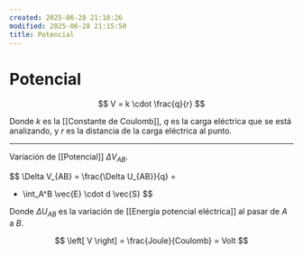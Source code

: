 ```yaml
---
created: 2025-06-28 21:10:26
modified: 2025-06-28 21:15:50
title: Potencial
---
```


# Potencial

$$
V = k \cdot \frac{q}{r}
$$

Donde $k$ es la [[Constante de Coulomb]], $q$ es la carga eléctrica que se está analizando, y $r$ es la distancia de la carga eléctrica al punto.

---

Variación de [[Potencial]] $\Delta V_{AB}$.

$$
\Delta V_{AB} =
\frac{\Delta U_{AB}}{q} =
- \int_A^B \vec{E} \cdot d \vec{S}
$$

Donde $\Delta U_{AB}$ es la variación de [[Energía potencial eléctrica]] al pasar de $A$ a $B$.

$$
\left[ V \right] =
\frac{Joule}{Coulomb} =
Volt
$$
